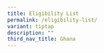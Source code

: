 ```yaml
---
title: Eligibility List
permalink: /eligibility-list/
variant: tiptap
description: ""
third_nav_title: Ghana
---
```


